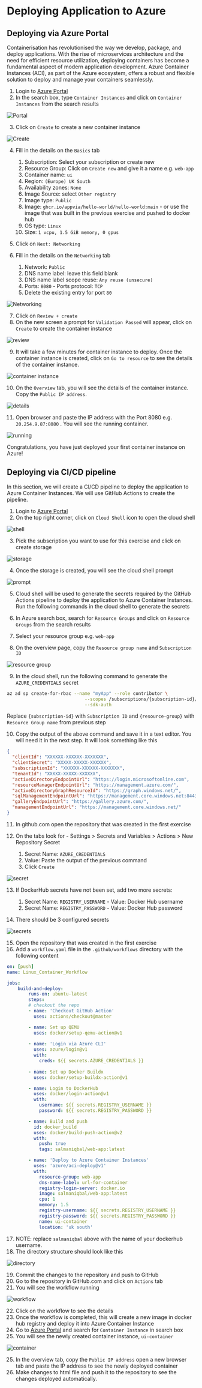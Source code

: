# Deploying Application to Azure


## Deploying via Azure Portal
Containerisation has revolutionised the way we develop, package, and deploy applications. With the rise of microservices architecture and the need for efficient resource utilization, deploying containers has become a fundamental aspect of modern application development. Azure Container Instances (ACI), as part of the Azure ecosystem, offers a robust and flexible solution to deploy and manage your containers seamlessly.


1. Login to [Azure Portal](https://portal.azure.com/)
2. In the search box, type `Container Instances` and click on `Container Instances` from the search results

![Portal](./images/portal.png)

3. Click on `Create` to create a new container instance

![Create](./images/create.png)

4. Fill in the details on the `Basics` tab
   1. Subscription: Select your subscription or create new
   2. Resource Group: Click on `Create new` and give it a name e.g. `web-app`
   3. Container name: `ui`
   4. Region: `(Europe) UK South`
   5. Availability zones: `None`
   6. Image Source: select `Other registry`
   7. Image type: `Public`
   8. Image: `ghcr.io/appvia/hello-world/hello-world:main` - or use the image that was built in the previous exercise and pushed to docker hub
   9. OS type: `Linux`
   10. Size: `1 vcpu, 1.5 GiB memory, 0 gpus`

5. Click on `Next: Networking`
6. Fill in the details on the `Networking` tab
   1. Network: `Public`
   2. DNS name label: leave this field blank
   3. DNS name label scope reuse: `Any reuse (unsecure)`
   4. Ports: `8080` - Ports protocol: `TCP`
   5. Delete the existing entry for port `80`

![Networking](./images/networking.png)

7. Click on `Review + create`
8. On the new screen a prompt for `Validation Passed` will appear, click on `Create` to create the container instance

![review](./images/review.png)

9. It will take a few minutes for container instance to deploy. Once the container instance is created, click on `Go to resource` to see the details of the container instance.

![container instance](./images/containerinstance.png)

10.  On the `Overview` tab, you will see the details of the container instance. Copy the `Public IP address`.

![details](./images/details.png)

11.   Open browser and paste the IP address with the Port 8080 e.g. `20.254.9.87:8080` . You will see the running container.

![running](./images/hello.png)

Congratulations, you have just deployed your first container instance on Azure!

## Deploying via CI/CD pipeline

In this section, we will create a CI/CD pipeline to deploy the application to Azure Container Instances. We will use GitHub Actions to create the pipeline.

1. Login to [Azure Portal](https://portal.azure.com/)
2. On the top right corner, click on `Cloud Shell` icon to open the cloud shell

![shell](./images/1-cli.png)

3. Pick the subscription you want to use for this exercise and click on create storage

![storage](./images/2-storage.png)

4. Once the storage is created, you will see the cloud shell prompt

![prompt](./images/3-bash.png)

5. Cloud shell will be used to generate the secrets required by the GitHub Actions pipeline to deploy the application to Azure Container Instances. Run the following commands in the cloud shell to generate the secrets

6. In Azure search box, search for `Resource Groups` and click on `Resource Groups` from the search results
7. Select your resource group e.g. `web-app` 
8. On the overview page, copy the `Resource group name` and `Subscription ID` 

![resource group](./images/4-subs.png)

9. In the cloud shell, run the following command to generate the `AZURE_CREDENTIALS` secret

```bash
az ad sp create-for-rbac --name "myApp" --role contributor \
                             --scopes /subscriptions/{subscription-id}/resourceGroups/{resource-group} \
                             --sdk-auth
```
Replace `{subscription-id}` with `Subscription ID` and `{resource-group}` with `Resource Group name` from previous step

10. Copy the output of the above command and save it in a text editor. You will need it in the next step. It will look something like this

```json
{
  "clientId": "XXXXXX-XXXXXX-XXXXXXX",
  "clientSecret": "XXXXX-XXXXX-XXXXXX",
  "subscriptionId": "XXXXXX-XXXXXX-XXXXXXX",
  "tenantId": "XXXXX-XXXXX-XXXXXX",
  "activeDirectoryEndpointUrl": "https://login.microsoftonline.com",
  "resourceManagerEndpointUrl": "https://management.azure.com/",
  "activeDirectoryGraphResourceId": "https://graph.windows.net/",
  "sqlManagementEndpointUrl": "https://management.core.windows.net:8443/",
  "galleryEndpointUrl": "https://gallery.azure.com/",
  "managementEndpointUrl": "https://management.core.windows.net/"
}
```

11. In github.com open the repository that was created in the first exercise

12. On the tabs look for - Settings > Secrets and Variables > Actions > New Repository Secret 
    1.  Secret Name: `AZURE_CREDENTIALS`
    2.  Value: Paste the output of the previous command
    3.  Click `Create`

![secret](./images/5-secret.png)

13. If DockerHub secrets have not been set, add two more secrets:
    1.  Secret Name: `REGISTRY_USERNAME` - Value: Docker Hub username
    2.  Secret Name: `REGISTRY_PASSWORD` - Value: Docker Hub password

14. There should be 3 configured secrets

![secrets](./images/6-secrets-list.png)

15. Open the repository that was created in the first exercise
16. Add a `workflow.yaml` file in the `.github/workflows` directory with the following content

```yaml
on: [push]
name: Linux_Container_Workflow

jobs:
    build-and-deploy:
        runs-on: ubuntu-latest
        steps:
        # checkout the repo
        - name: 'Checkout GitHub Action'
          uses: actions/checkout@master

        - name: Set up QEMU
          uses: docker/setup-qemu-action@v1
          
        - name: 'Login via Azure CLI'
          uses: azure/login@v1
          with:
            creds: ${{ secrets.AZURE_CREDENTIALS }}
        
        - name: Set up Docker Buildx
          uses: docker/setup-buildx-action@v1

        - name: Login to DockerHub
          uses: docker/login-action@v1 
          with:
            username: ${{ secrets.REGISTRY_USERNAME }}
            password: ${{ secrets.REGISTRY_PASSWORD }}

        - name: Build and push
          id: docker_build
          uses: docker/build-push-action@v2
          with:
            push: true
            tags: salmaniqbal/web-app:latest

        - name: 'Deploy to Azure Container Instances'
          uses: 'azure/aci-deploy@v1'
          with:
            resource-group: web-app
            dns-name-label: url-for-container
            registry-login-server: docker.io
            image: salmaniqbal/web-app:latest
            cpu: 1
            memory: 1.5 
            registry-username: ${{ secrets.REGISTRY_USERNAME }}
            registry-password: ${{ secrets.REGISTRY_PASSWORD }}
            name: ui-container
            location: 'uk south'
```

17. NOTE: replace `salmaniqbal` above with the name of your dockerhub username.
18. The directory structure should look like this
    
![directory](./images/7-directory.png)

19. Commit the changes to the repository and push to GitHub
20. Go to the repository in GitHub.com and click on `Actions` tab
21. You will see the workflow running

![workflow](./images/8-actions.png)

22. Click on the workflow to see the details
23. Once the workflow is completed, this will create a new image in docker hub registry and deploy it into Azure Container Instance
24. Go to [Azure Portal](https://portal.azure.com) and search for `Container Instance` in search box
25. You will see the newly created container instance, `ui-container`

![container](./images/9-deployed.png)

25. In the overview tab, copy the `Public IP address` open a new browser tab and paste the IP address to see the newly deployed container
26. Make changes to html file and push it to the repository to see the changes deployed automatically.